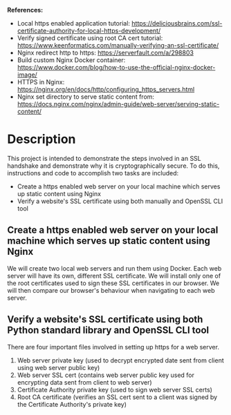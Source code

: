 **References:**
- Local https enabled application tutorial: https://deliciousbrains.com/ssl-certificate-authority-for-local-https-development/
- Verify signed certificate using root CA cert tutorial: https://www.keenformatics.com/manually-verifying-an-ssl-certificate/
- Nginx redirect http to https: https://serverfault.com/a/298803
- Build custom Nginx Docker container: https://www.docker.com/blog/how-to-use-the-official-nginx-docker-image/
- HTTPS in Nginx: https://nginx.org/en/docs/http/configuring_https_servers.html
- Nginx set directory to serve static content from: https://docs.nginx.com/nginx/admin-guide/web-server/serving-static-content/

# Description
This project is intended to demonstrate the steps involved in an SSL handshake and demonstrate why it is cryptographically secure.
To do this, instructions and code to accomplish two tasks are included:
- Create a https enabled web server on your local machine which serves up static content using Nginx
- Verify a website's SSL certificate using both manually and OpenSSL CLI tool

## Create a https enabled web server on your local machine which serves up static content using Nginx
We will create two local web servers and run them using Docker. Each web server will have its own, different SSL certificate.
We will install only one of the root certificates used to sign these SSL certificates in our browser. We will then compare our
browser's behaviour when navigating to each web server.

## Verify a website's SSL certificate using both Python standard library and OpenSSL CLI tool
There are four important files involved in setting up https for a web server.
1. Web server private key (used to decrypt encrypted date sent from client using web server public key)
2. Web server SSL cert (contains web server public key used for encrypting data sent from client to web server)
3. Certificate Authority private key (used to sign web server SSL certs)
4. Root CA certificate (verifies an SSL cert sent to a client was signed by the Certificate Authority's private key)

